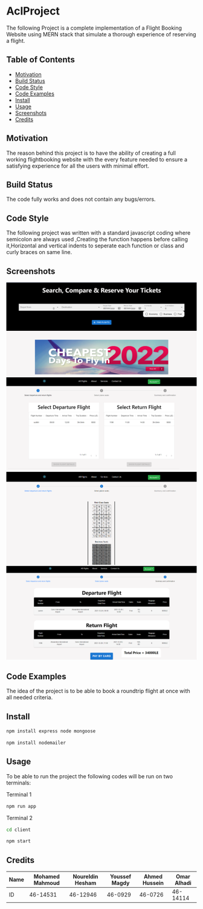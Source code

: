# AclProject
The following Project is a complete implementation of a Flight Booking Website using MERN stack that 
simulate a thorough experience of reserving a flight.

## Table of Contents

- [Motivation](#motivation)
- [Build Status](#Build-Status)
- [Code Style](#Code-Style)
- [Code Examples](#Code-Examples)
- [Install](#Install)
- [Usage](#usage)
- [Screenshots](#Screenshots)
- [Credits](#Credits)

## Motivation
The reason behind this project is to have the ability of creating a full working flightbooking website with the every feature 
needed to ensure a satisfying experience for all the users with minimal effort.

## Build Status
The code fully works and does not contain any bugs/errors.

## Code Style
The following project was written with a standard javascript coding where semicolon are always used
,Creating the function happens before calling it,Horizontal and vertical indents to seperate each 
function or class and curly braces on same line.

## Screenshots
 <img src="images/homepage.png">
 <img src="images/flight selection.png">
 <img src="images/seat selection.png">
 <img src="images/confirmation.png">

## Code Examples
 The idea of the project is to be able to book a roundtrip flight at once with all needed criteria.

## Install

```sh
npm install express node mongoose
```
```sh
npm install nodemailer 
```

## Usage
To be able to run the project the following codes will be run on two terminals:

Terminal 1
```sh
npm run app
```
Terminal 2
```sh
cd client
```
```sh
npm start
```

## Credits
Name | Mohamed Mahmoud | Noureldin Hesham | Youssef Magdy | Ahmed Hussein | Omar Alhadi
--- | --- | --- | --- | --- | ---
ID | 46-14531 | 46-12946 | 46-0929 | 46-0726 | 46-14114

